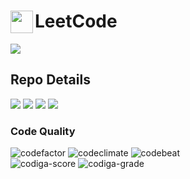 <h1><img src="https://upload.wikimedia.org/wikipedia/commons/6/6c/Leetcode.svg" height="36" align="left"> LeetCode</h1>

![](https://tinyurl.com/2p8b36mw)

## Repo Details
![](https://img.shields.io/github/repo-size/asahiocean/LeetCode.svg)
![](https://img.shields.io/github/commit-activity/y/asahiocean/LeetCode)
![](https://img.shields.io/github/last-commit/asahiocean/LeetCode)
![](https://tinyurl.com/yckwfb3f)

### Code Quality
<div>
<img src="https://codefactor.io/repository/github/asahiocean/leetcode/badge" alt="codefactor"/>
<img src="https://api.codeclimate.com/v1/badges/d35b43a7b975fe318279/maintainability" alt="codeclimate"/>
<img src="https://codebeat.co/badges/6570fe78-4c97-45ad-9066-e8f8d2369e57" alt="codebeat"/>
<br>
<img src="https://api.codiga.io/project/30443/score/svg" alt="codiga-score"> <img src="https://api.codiga.io/project/30443/status/svg" alt="codiga-grade">
</div>
